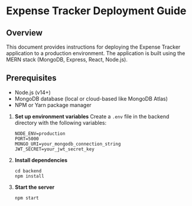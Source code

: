 # Expense Tracker Deployment Guide

## Overview

This document provides instructions for deploying the Expense Tracker application to a production environment. The application is built using the MERN stack (MongoDB, Express, React, Node.js).

## Prerequisites

- Node.js (v14+)
- MongoDB database (local or cloud-based like MongoDB Atlas)
- NPM or Yarn package manager

1. **Set up environment variables**
   Create a `.env` file in the backend directory with the following variables:

   ```
   NODE_ENV=production
   PORT=5000
   MONGO_URI=your_mongodb_connection_string
   JWT_SECRET=your_jwt_secret_key
   ```

2. **Install dependencies**

   ```
   cd backend
   npm install
   ```

3. **Start the server**
   ```
   npm start
   ```
